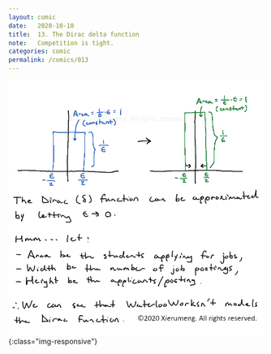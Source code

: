 ```yaml
---
layout: comic
date:   2020-10-10
title:  13. The Dirac delta function
note:   Competition is tight.
categories: comic
permalink: /comics/013
---
```

![PAGE 013](/comics/013-udKpVcJXRoaBREyl-N8IzsrEWMQrwyB28.png){:class="img-responsive"}
